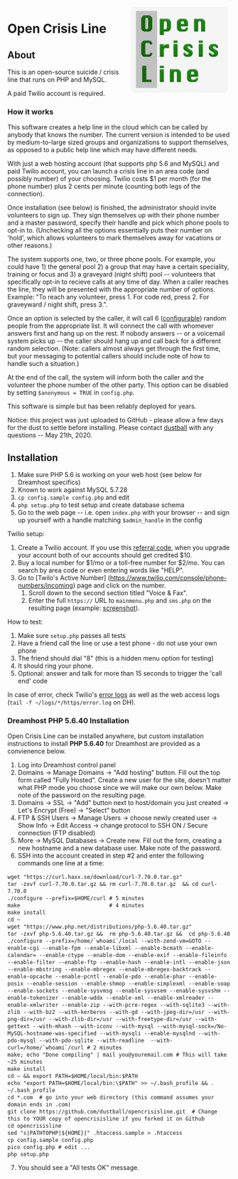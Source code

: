 <img align="right" src="ocl-logo.png" width="220" style="margin:7px; border-radius:10px" />

# Open Crisis Line

## About

This is an open-source suicide / crisis line that runs on PHP and MySQL.

A paid Twilio account is required.  

### How it works

This software creates a help line in the cloud which can be called by anybody that knows the number.  The current version is intended to be used by medium-to-large sized groups and organizations to support themselves, as opposed to a public help line which may have different needs.

With just a web hosting account (that supports php 5.6 and MySQL) and paid Twilio account, you can launch a crisis line in an area code (and possibly number) of your choosing. Twilio costs $1 per month (for the phone number) plus 2 cents per minute (counting both legs of the connection). 

Once installation (see below) is finished, the administrator should invite volunteers to sign up.  They sign themselves up with their phone number and a master password, specify their handle and pick which phone pools to opt-in to. (Unchecking all the options essentially puts their number on 'hold', which allows volunteers to mark themselves away for vacations or other reasons.)  

The system supports one, two, or three phone pools.  For example, you could have 1) the general pool 2) a group that may have a certain speciality, training or focus and 3) a graveyard (night shift) pool -- volunteers that specifically opt-in to recieve calls at any time of day.  When a caller reaches the line, they will be presented with the appropriate number of options.  Example: "To reach any volunteer, press 1. For code red, press 2.  For graveyward / night shift, press 3.".  

Once an option is selected by the caller, it will call 6 ([configurable](https://github.com/dustball/opencrisisline/blob/master/config.sample)) random people from the appropriate list.  It will connect the call with whomever answers first and hang up on the rest.  If nobody answers -- or a voicemail system picks up -- the caller should hang up and call back for a different random selection.  (Note: callers almost always get through the first time, but your messaging to potential callers should include note of how to handle such a situation.)

At the end of the call, the system will inform both the caller and the volunteer the phone number of the other party.  This option can be disabled by setting `$anonymous = TRUE`  in `config.php`.  

This software is simple but has been reliably deployed for years.

Notice: this project was just uploaded to GitHub - please allow a few days for the dust to settle before installing.  Please contact [dustball](https://github.com/dustball) with any questions -- May 21th, 2020.

## Installation

1. Make sure PHP 5.6 is working on your web host (see below for Dreamhost specifics)
1. Known to work against MySQL 5.7.28
2. `cp config.sample config.php` and edit
3. `php setup.php` to test setup and create database schema 
4. Go to the web page -- i.e. open `index.php` with your browser -- and sign up yourself with a handle matching `$admin_handle` in the config

Twilio setup:

1. Create a Twilio account. If you use this [referral code](https://www.twilio.com/referral/WU8oSC), when you upgrade your account both of our accounts should get credited $10.
1. Buy a local number for $1/mo or a toll-free number for $2/mo.  You can search by area code or even entering words like "HELP".
1. Go to [Twilo's Active Number] (https://www.twilio.com/console/phone-numbers/incoming) page and click on the number.
    1. Scroll down to the second section titled "Voice & Fax".
    1.  Enter the full `https://` URL to `mainmenu.php` and `sms.php` on the resulting page (example: [screenshot](https://i.imgur.com/0jy992M.png)).

How to test:

1. Make sure `setup.php` passes all tests 
2. Have a friend call the line or use a test phone - do not use your own phone 
3. The friend should dial "8" (this is a hidden menu option for testing)
4. It should ring your phone.  
5. Optional: answer and talk for more than 15 seconds to trigger the 'call end' code

In case of error, check Twilio's [error logs](https://www.twilio.com/console/debugger) as well as the web access logs (`tail -f ~/logs/*/https/error.log` on DH).

### Dreamhost PHP 5.6.40 Installation

Open Crisis Line can be installed anywhere, but custom installation instructions to install **PHP 5.6.40** for Dreamhost are provided as a convienence below.

1. Log into Dreamhost control panel
2. Domains -> Manage Domains -> "Add hosting" button.  Fill out the top form called "Fully Hosted". Create a new user for the site, doesn't matter what PHP mode you choose since we will make our own below.  Make note of the password on the resulting page.
3. Domains -> SSL -> "Add" button next to host/domain you just created -> Let's Encrypt (Free) -> "Select" button
4. FTP & SSH Users -> Manage Users -> choose newly created user -> Show Info -> Edit Access -> change protocol to SSH ON / Secure connection (FTP disabled)
5. More -> MySQL Databases -> Create new.  Fill out the form, creating a new hostname and a new database user.  Make note of the password.
6. SSH into the account created in step #2 and enter the following commands one line at a time:

```Shell
wget "https://curl.haxx.se/download/curl-7.70.0.tar.gz"
tar -zxvf curl-7.70.0.tar.gz && rm curl-7.70.0.tar.gz  && cd curl-7.70.0
./configure --prefix=$HOME/curl # 5 minutes
make                            # 4 minutes
make install
cd ~
wget "https://www.php.net/distributions/php-5.6.40.tar.gz"
tar -zxvf php-5.6.40.tar.gz &&  rm php-5.6.40.tar.gz &&  cd php-5.6.40
./configure --prefix=/home/`whoami`/local --with-zend-vm=GOTO --enable-cgi --enable-fpm --enable-libxml --enable-bcmath --enable-calendar= --enable-ctype --enable-dom --enable-exif --enable-fileinfo --enable-filter --enable-ftp --enable-hash --enable-intl --enable-json --enable-mbstring --enable-mbregex --enable-mbregex-backtrack --enable-opcache --enable-pcntl --enable-pdo --enable-phar --enable-posix --enable-session --enable-shmop --enable-simplexml --enable-soap --enable-sockets --enable-sysvmsg --enable-sysvsem --enable-sysvshm --enable-tokenizer --enable-wddx --enable-xml --enable-xmlreader --enable-xmlwriter --enable-zip --with-pcre-regex --with-sqlite3 --with-zlib --with-bz2 --with-kerberos --with-gd --with-jpeg-dir=/usr --with-png-dir=/usr --with-zlib-dir=/usr --with-freetype-dir=/usr --with-gettext --with-mhash --with-iconv --with-mysql --with-mysql-sock=/No-MySQL-hostname-was-specified --with-mysqli --enable-mysqlnd --with-pdo-mysql --with-pdo-sqlite --with-readline  --with-curl=/home/`whoami`/curl # 2 minutes
make; echo "Done compiling" | mail you@youremail.com # This will take ~25 minutes
make install
cd ~ && export PATH=$HOME/local/bin:$PATH
echo "export PATH=$HOME/local/bin:\$PATH" >> ~/.bash_profile && . ~/.bash_profile
cd *.com  # go into your web directory (this command assumes your domain ends in .com)
git clone https://github.com/dustball/opencrisisline.git  # Change this to YOUR copy of opencrisisline if you forked it on Github
cd opencrisisline
sed "s|PATHTOPHP|${HOME}|" .htaccess.sample > .htaccess
cp config.sample config.php 
pico config.php # edit ...
php setup.php
```
    
7. You should see a "All tests OK" message.

